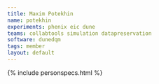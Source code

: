 ```yaml
---
title: Maxim Potekhin
name: potekhin
experiments: phenix eic dune
teams: collabtools simulation datapreservation
software: dunedqm
tags: member
layout: default
---
```


{% include personspecs.html %}
